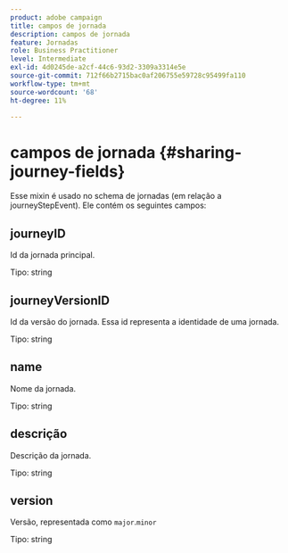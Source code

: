 ```yaml
---
product: adobe campaign
title: campos de jornada
description: campos de jornada
feature: Jornadas
role: Business Practitioner
level: Intermediate
exl-id: 4d0245de-a2cf-44c6-93d2-3309a3314e5e
source-git-commit: 712f66b2715bac0af206755e59728c95499fa110
workflow-type: tm+mt
source-wordcount: '68'
ht-degree: 11%

---
```


# campos de jornada {#sharing-journey-fields}

Esse mixin é usado no schema de jornadas (em relação a journeyStepEvent). Ele contém os seguintes campos:

## journeyID

Id da jornada principal.

Tipo: string

## journeyVersionID

Id da versão do jornada. Essa id representa a identidade de uma jornada.

Tipo: string

## name

Nome da jornada.

Tipo: string

## descrição

Descrição da jornada.

Tipo: string

## version

Versão, representada como `major`.`minor`

Tipo: string
